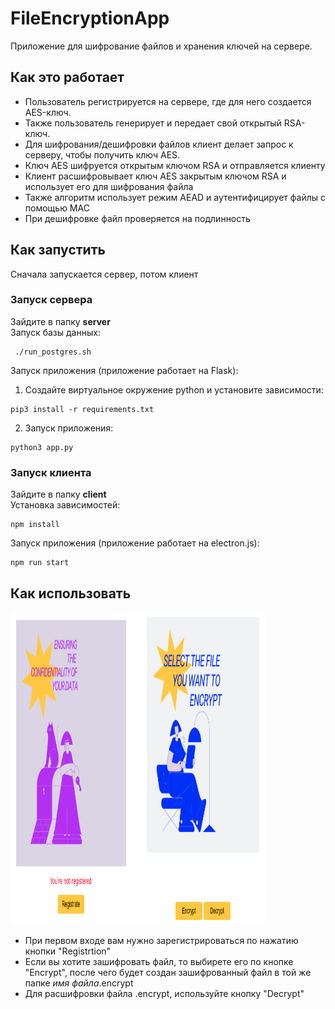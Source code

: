# FileEncryptionApp
Приложение для шифрование файлов и хранения ключей на сервере.  
## Как это работает
 * Пользователь регистрируется на сервере, где для него создается AES-ключ.
 * Также пользователь генерирует и передает свой открытый RSA-ключ.
 * Для шифрования/дешифровки файлов клиент делает запрос к серверу, чтобы получить ключ AES.
 * Ключ AES шифруется открытым ключом RSA и отправляется клиенту
 * Клиент расшифровывает ключ AES закрытым ключом RSA и использует его для шифрования файла
 * Также алгоритм использует режим AEAD и аутентифицирует файлы с помощью MAC
 * При дешифровке файл проверяется на подлинность
## Как запустить
Сначала запускается сервер, потом клиент
### Запуск сервера
Зайдите в папку  **server**  
Запуск базы данных:
```
 ./run_postgres.sh 
```
Запуск приложения (приложение работает на Flask):  
1) Создайте виртуальное окружение python и установите зависимости:
```
pip3 install -r requirements.txt
```
2) Запуск приложения:
```
python3 app.py
```
### Запуск клиента
Зайдите в папку  **client**  
Установка зависимостей:
```
npm install
```
Запуск приложения (приложение работает на electron.js):
```
npm run start
```

## Как использовать
<img src="https://raw.githubusercontent.com/malmakova-na/FileEncryptionApp/main/images/img1.png" width="40%" height="500px"></img>
<img src="https://raw.githubusercontent.com/malmakova-na/FileEncryptionApp/main/images/img2.png" width="40%" height="500px"></img>
 * При первом входе вам нужно зарегистрироваться по нажатию кнопки "Registrtion"
 * Если вы хотите зашифровать файл, то выбирете его по кнопке "Encrypt", после чего будет создан зашифрованный файл в той же папке *имя файла*.encrypt
 * Для расшифровки файла .encrypt, используйте кнопку  "Decrypt"
